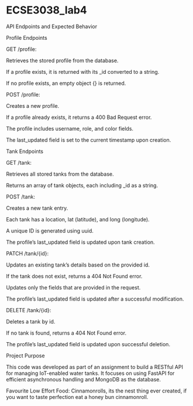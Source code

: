 # ECSE3038_lab4

API Endpoints and Expected Behavior

Profile Endpoints

GET /profile:

Retrieves the stored profile from the database.

If a profile exists, it is returned with its _id converted to a string.

If no profile exists, an empty object {} is returned.

POST /profile:

Creates a new profile.

If a profile already exists, it returns a 400 Bad Request error.

The profile includes username, role, and color fields.

The last_updated field is set to the current timestamp upon creation.

Tank Endpoints

GET /tank:

Retrieves all stored tanks from the database.

Returns an array of tank objects, each including _id as a string.

POST /tank:

Creates a new tank entry.

Each tank has a location, lat (latitude), and long (longitude).

A unique ID is generated using uuid.

The profile’s last_updated field is updated upon tank creation.

PATCH /tank/{id}:

Updates an existing tank’s details based on the provided id.

If the tank does not exist, returns a 404 Not Found error.

Updates only the fields that are provided in the request.

The profile’s last_updated field is updated after a successful modification.

DELETE /tank/{id}:

Deletes a tank by id.

If no tank is found, returns a 404 Not Found error.

The profile’s last_updated field is updated upon successful deletion.

Project Purpose

This code was developed as part of an assignment to build a RESTful API for managing IoT-enabled water tanks. It focuses on using FastAPI for efficient asynchronous handling and MongoDB as the database.

Favourite Low Effort Food: Cinnamonrolls, its the nest thing ever created, if you want to taste perfection eat a honey bun cinnamonroll.


